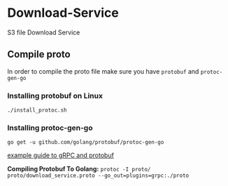 # Download-Service

S3 file Download Service

## Compile proto

In order to compile the proto file make sure you have `protobuf` and `protoc-gen-go`

### Installing protobuf on Linux

`./install_protoc.sh`

### Installing protoc-gen-go

`go get -u github.com/golang/protobuf/protoc-gen-go`

[example guide to gRPC and protobuf](https://grpc.io/docs/quickstart/go.html)

**Compiling Protobuf To Golang:**
`protoc -I proto/ proto/download_service.proto --go_out=plugins=grpc:./proto`
